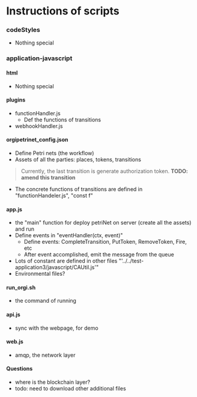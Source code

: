 # Instructions of scripts

### codeStyles
- Nothing special

### application-javascript
#### html
- Nothing special

#### plugins
- functionHandler.js
  - Def the functions of transitions
- webhookHandler.js

#### **orgipetrinet_config.json**
- Define Petri nets (the workflow)
- Assets of all the parties: places, tokens, transitions
> Currently, the last transition is generate authorization token. **TODO: amend this transition**

- The concrete functions of transitions are defined in "functionHandeler.js", "const f"

#### **app.js**
- the "main" function for deploy petriNet on server (create all the assets) and run
- Define events in "eventHandler(ctx, event)"
  - Define events: CompleteTransition, PutToken, RemoveToken, Fire, etc
  - After event accomplished, emit the message from the queue
- Lots of constant are defined in other files "'../../test-application3/javascript/CAUtil.js'"
- Environmental files?

#### run_orgi.sh
- the command of running

#### api.js
- sync with the webpage, for demo

#### web.js
- amqp, the network layer

#### Questions
- where is the blockchain layer?
- todo: need to download other additional files


